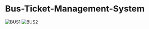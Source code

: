 # Bus-Ticket-Management-System
![BUS1](https://user-images.githubusercontent.com/95006947/143730324-f8040856-bd83-4175-9704-42e8f662b6cb.JPG)
![BUS2](https://user-images.githubusercontent.com/95006947/143730327-47192abd-da96-4636-a58c-3290c065c418.JPG)
